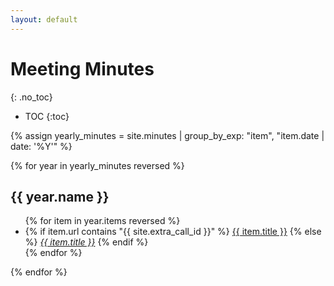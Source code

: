 ```yaml
---
layout: default
---
```


# Meeting Minutes
{: .no_toc}

* TOC
{:toc}


{% assign yearly_minutes = site.minutes | group_by_exp: "item", "item.date | date: '%Y'" %}

{% for year in yearly_minutes reversed %}

## {{ year.name }}

<ul>
{% for item in year.items reversed %}
  <li>
    {% if item.url contains "{{ site.extra_call_id }}" %}
        <a href="{{ site.baseurl }}{{ item.url }}">{{ item.title }}</a>
    {% else %}
        <a href="{{ site.baseurl }}{{ item.url }}"><em>{{ item.title }}</em></a>
    {% endif %}
  </li>
{% endfor %}
</ul>

{% endfor %}
